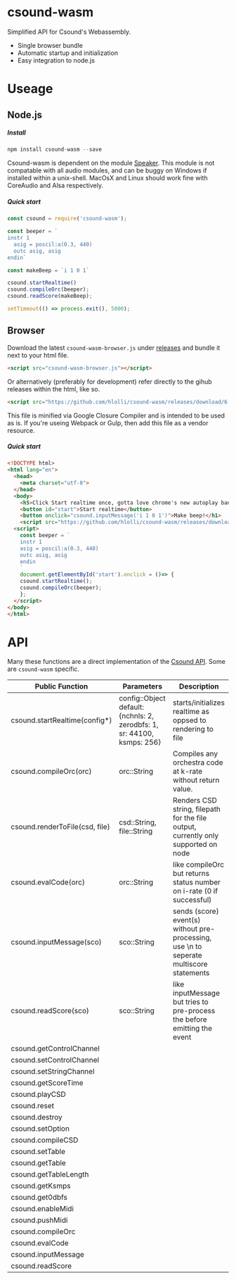 # csound-wasm
Simplified API for Csound's Webassembly.

* Single browser bundle
* Automatic startup and initialization
* Easy integration to node.js

# Useage
## Node.js
##### Install
```js
npm install csound-wasm --save
```
Csound-wasm is dependent on the module [Speaker](https://github.com/TooTallNate/node-speaker). This module is not compatable with all audio modules, and can be buggy on Windows if installed within a unix-shell. MacOsX and Linux should work fine with CoreAudio and Alsa respectively.
##### Quick start
```js
const csound = require('csound-wasm');

const beeper = `
instr 1
  asig = poscil:a(0.3, 440)
  outc asig, asig
endin`

const makeBeep = `i 1 0 1`

csound.startRealtime()
csound.compileOrc(beeper);
csound.readScore(makeBeep);

setTimeout(() => process.exit(), 5000);
```

## Browser
Download the latest `csound-wasm-browser.js` under [releases](https://github.com/hlolli/csound-wasm/releases) and bundle it next to your html file. 
```html
<script src="csound-wasm-browser.js"></script>
```
Or alternatively (preferably for development) refer directly to the gihub releases within the html, like so.
```html
<script src="https://github.com/hlolli/csound-wasm/releases/download/6.10.0-4/csound-wasm-browser.js"></script>
```
This file is minified via Google Closure Compiler and is intended to be used as is. If you're useing Webpack or Gulp, then add this file as a vendor resource.
##### Quick start
```html
<!DOCTYPE html>
<html lang="en">
  <head>
    <meta charset="utf-8">
  </head>
  <body>
    <h5>Click Start realtime once, gotta love chrome's new autoplay ban policy</h5>
    <button id="start">Start realtime</button>
    <button onclick="csound.inputMessage('i 1 0 1')">Make beep!</h1>
    <script src="https://github.com/hlolli/csound-wasm/releases/download/6.10.0-4/csound-wasm-browser.js"></script>
  <script>
    const beeper = `
    instr 1
    asig = poscil:a(0.3, 440)
    outc asig, asig
    endin
    `
    document.getElementById('start').onclick = ()=> {
    csound.startRealtime();
    csound.compileOrc(beeper);
    };
  </script>
</body>
</html>

```

# API
Many these functions are a direct implementation of the [Csound API](http://csound.com/docs/api/index.html). Some are `csound-wasm` specific.

| Public Function |  Parameters  |Description |
| ----------------|-------------| -----------|
| csound.startRealtime(config*)| config::Object default: {nchnls: 2, zerodbfs: 1, sr: 44100, ksmps: 256}  | starts/initializes realtime as oppsed to rendering to file|
|csound.compileOrc(orc)| orc::String | Compiles any orchestra code at k-rate without return value.|
|csound.renderToFile(csd, file) | csd::String, file::String| Renders CSD string, filepath for the file output, currently only supported on node|
|csound.evalCode(orc)|orc::String| like compileOrc but returns status number on i-rate (0 if successful)|
|csound.inputMessage(sco)|sco::String | sends (score) event(s) without pre-processing, use \n to seperate multiscore statements|
|csound.readScore(sco)| sco::String |like inputMessage but tries to pre-process the before emitting the event|
|csound.getControlChannel
|csound.setControlChannel
|csound.setStringChannel
|csound.getScoreTime 
|csound.playCSD            
|csound.reset                 
|csound.destroy             
|csound.setOption        
|csound.compileCSD      
|csound.setTable          
|csound.getTable          
|csound.getTableLength
|csound.getKsmps          
|csound.get0dbfs          
|csound.enableMidi        
|csound.pushMidi
|csound.compileOrc
|csound.evalCode
|csound.inputMessage
|csound.readScore
